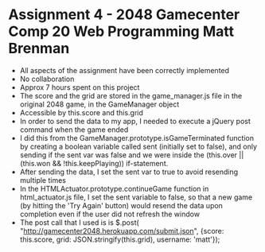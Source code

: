 Assignment 4 - 2048 Gamecenter
Comp 20 Web Programming
Matt Brenman
============
- All aspects of the assignment have been correctly implemented
- No collaboration
- Approx 7 hours spent on this project
- The score and the grid are stored in the game_manager.js file in the original 2048 game, in the GameManager object
 - Accessible by this.score and this.grid
- In order to send the data to my app, I needed to execute a jQuery post command when the game ended
 - I did this from the GameManager.prototype.isGameTerminated function by creating a boolean variable called sent (initially set to false), and only sending if the sent var was false and we were inside the (this.over || (this.won && !this.keepPlaying)) if-statement. 
 - After sending the data, I set the sent var to true to avoid resending multiple times
 - In the HTMLActuator.prototype.continueGame function in html_actuator.js file, I set the sent variable to false, so that a new game (by hitting the 'Try Again' button) would resend the data upon completion even if the user did not refresh the window
 - The post call that I used is is $.post( "http://gamecenter2048.herokuapp.com/submit.json", {score: this.score, grid: JSON.stringify(this.grid), username: 'matt'});